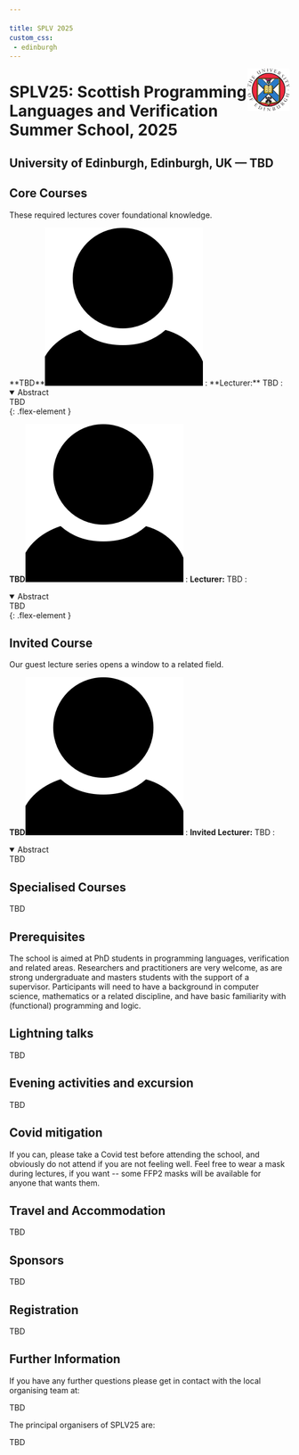 ```yaml
---

title: SPLV 2025
custom_css:
 - edinburgh
---
```


<img src="assets/edinburgh_fullcolour.png" style="float:right; max-width:15%" alt="University of Edinburgh logo" />

# SPLV25: Scottish Programming Languages and Verification Summer School, 2025

## University of Edinburgh, Edinburgh, UK — TBD

## Core Courses

These required lectures cover foundational knowledge.

<div class="flex-container" markdown="1">
  **TBD**<img class="avatar" src="assets/placeholder.png" />
  : **Lecturer:** TBD
  : <details open>
    <summary>Abstract</summary>
    TBD
    </details>
  {: .flex-element }

  **TBD**<img class="avatar" src="assets/placeholder.png" />
  : **Lecturer:** TBD
  : <details open>
    <summary>Abstract</summary>
    TBD
    </details>
  {: .flex-element }
</div>


## Invited Course

Our guest lecture series opens a window to a related field.

**TBD**<img class="avatar" src="assets/placeholder.png" />
: **Invited Lecturer:** TBD
: <details open>
    <summary>Abstract</summary>
    TBD
    </details>

## Specialised Courses

TBD

## Prerequisites

The school is aimed at PhD students in programming languages, verification and related areas.
Researchers and practitioners are very welcome, as are strong undergraduate and masters students with the support of a supervisor.
Participants will need to have a background in computer science, mathematics or a related discipline, and have basic familiarity with (functional) programming and logic.

## Lightning talks

TBD

## Evening activities and excursion

TBD

## Covid mitigation

If you can, please take a Covid test before attending the school, and obviously do not attend if you are not feeling well. Feel free to wear a mask during lectures, if you want -- some FFP2 masks will be available for anyone that wants them.

## Travel and Accommodation

TBD

## Sponsors

TBD

## Registration

TBD

## Further Information

If you have any further questions please get in contact with the local organising team at:

TBD

The principal organisers of SPLV25 are:

TBD
